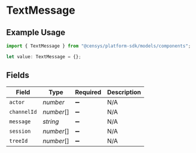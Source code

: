 # TextMessage

## Example Usage

```typescript
import { TextMessage } from "@censys/platform-sdk/models/components";

let value: TextMessage = {};
```

## Fields

| Field              | Type               | Required           | Description        |
| ------------------ | ------------------ | ------------------ | ------------------ |
| `actor`            | *number*           | :heavy_minus_sign: | N/A                |
| `channelId`        | *number*[]         | :heavy_minus_sign: | N/A                |
| `message`          | *string*           | :heavy_minus_sign: | N/A                |
| `session`          | *number*[]         | :heavy_minus_sign: | N/A                |
| `treeId`           | *number*[]         | :heavy_minus_sign: | N/A                |
